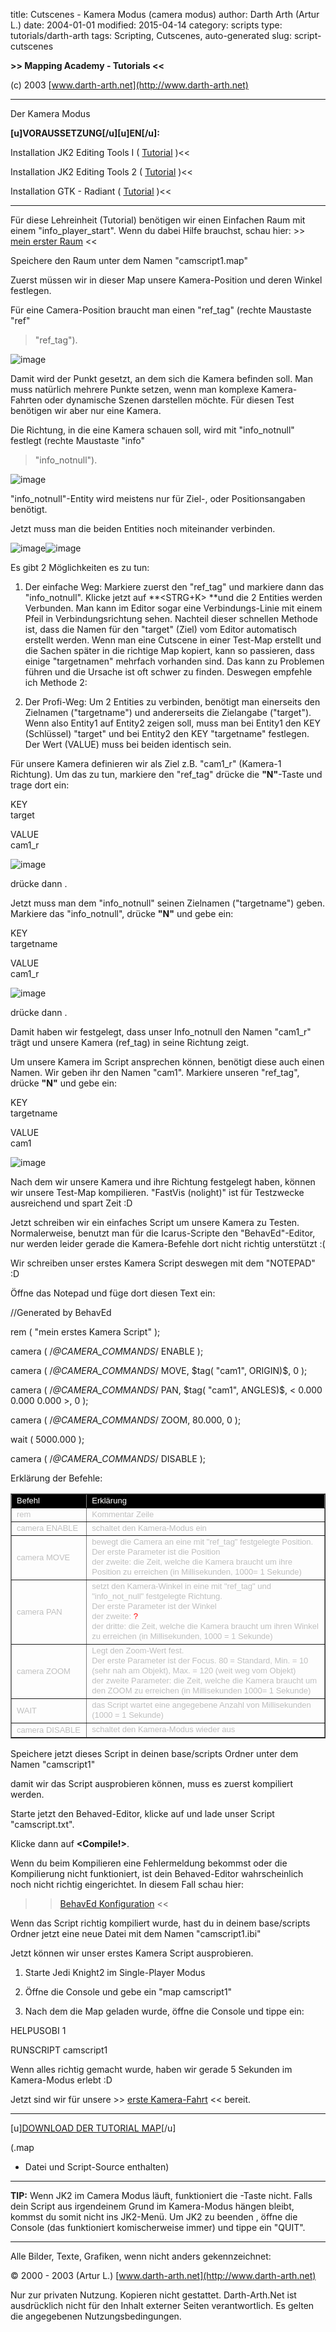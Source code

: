﻿title: Cutscenes - Kamera Modus (camera modus)
author: Darth Arth (Artur L.)
date: 2004-01-01
modified: 2015-04-14
category: scripts
type: tutorials/darth-arth
tags: Scripting, Cutscenes, auto-generated
slug: script-cutscenes

**>>
Mapping Academy - Tutorials <<**

 

(c)
2003 [www.darth-arth.net](http://www.darth-arth.net)

----

Der Kamera Modus

**[u]VORAUSSETZUNG[/u][u]EN[/u]:**

>>
Installation JK2 Editing Tools I ( [Tutorial](../../radiant/jk2_etools1.htm)
)<<

>>
Installation JK2 Editing Tools 2 ( [Tutorial](../../radiant/jk2_etools2.htm)
)<<

>>
Installation GTK - Radiant ( [Tutorial](../../radiant/gtk_radiant.htm)
)<<

 

----

Für diese Lehreinheit (Tutorial)
benötigen wir einen Einfachen Raum mit einem "info_player_start".
Wenn du dabei Hilfe brauchst, schau hier: >> [mein
erster Raum](../../mapping/firstroom/firstroom.htm) <<

Speichere den Raum unter dem
Namen "camscript1.map"

Zuerst müssen wir in dieser Map
unsere Kamera-Position und deren Winkel festlegen.

Für eine Camera-Position braucht
man einen "ref_tag"
(rechte Maustaste "ref"
> "ref_tag"). 

![image]({static}ref_tag.jpg)

Damit wird der Punkt gesetzt, an
dem sich die Kamera befinden soll. Man muss natürlich mehrere Punkte setzen,
wenn man komplexe Kamera-Fahrten oder dynamische Szenen darstellen möchte. Für
diesen Test benötigen wir aber nur eine Kamera.

Die Richtung, in die eine Kamera schauen soll, wird mit "info_notnull"
festlegt (rechte Maustaste "info"
> "info_notnull"). 

![image]({static}info_notnull.jpg)

"info_notnull"-Entity
wird meistens nur für Ziel-, oder Positionsangaben benötigt.

Jetzt muss man die beiden
Entities noch miteinander verbinden. 

![image]({static}ent_connect_2d.jpg)![image]({static}ent_connect.jpg)

Es gibt 2 Möglichkeiten es zu
tun:

1. Der einfache Weg: Markiere
zuerst den "ref_tag"
und markiere dann das "info_notnull".
Klicke jetzt auf **<STRG+K>
**und die 2 Entities werden
Verbunden. Man kann im Editor sogar eine Verbindungs-Linie
mit einem Pfeil in Verbindungsrichtung sehen. Nachteil dieser schnellen Methode
ist, dass die Namen für den "target"
(Ziel) vom Editor automatisch erstellt werden. Wenn man eine Cutscene in einer
Test-Map erstellt und die Sachen später in die richtige Map kopiert, kann so passieren,
dass einige "targetnamen"
mehrfach vorhanden sind. Das kann zu Problemen führen und die Ursache ist oft
schwer zu finden. Deswegen empfehle ich Methode 2:

2. Der Profi-Weg: Um 2 Entities
zu verbinden, benötigt man einerseits den Zielnamen ("targetname")
und andererseits die Zielangabe ("target").
Wenn also Entity1
auf Entity2
zeigen soll, muss man bei Entity1
den KEY (Schlüssel) "target"
und bei Entity2
den KEY "targetname"
festlegen. Der Wert (VALUE) muss bei beiden identisch sein.

Für unsere Kamera definieren wir
als Ziel z.B. "cam1_r"
(Kamera-1 Richtung). Um das zu tun, markiere den "ref_tag"
drücke die **"N"**-Taste
und trage dort ein:

KEY        
target

VALUE    
cam1_r

 

![image]({static}key_target.jpg)

 

drücke
dann **<ENTER>**. 

Jetzt
muss man dem "info_notnull"
seinen Zielnamen ("targetname")
geben. Markiere das "info_notnull",
drücke **"N"**
und gebe ein:

 

KEY        
targetname

VALUE    
cam1_r

 

![image]({static}key_targetname.jpg)

drücke dann **<ENTER>**. 

Damit haben wir festgelegt, dass
unser Info_notnull
den Namen "cam1_r"
trägt und unsere Kamera (ref_tag)
in seine Richtung zeigt. 

Um unsere Kamera im Script
ansprechen können, benötigt diese auch einen Namen. Wir geben ihr den Namen
"cam1".
Markiere unseren "ref_tag",
drücke **"N"**
und gebe ein:

KEY        
targetname

VALUE    
cam1

 

![image]({static}key_targetname2.jpg)

Nach dem wir unsere Kamera und
ihre Richtung festgelegt haben, können wir unsere Test-Map kompilieren. "FastVis
(nolight)" ist für
Testzwecke ausreichend und spart Zeit :D

Jetzt schreiben wir ein einfaches
Script um unsere Kamera zu Testen. Normalerweise, benutzt man für die
Icarus-Scripte den "BehavEd"-Editor, nur werden leider gerade die
Kamera-Befehle dort nicht richtig unterstützt :(

Wir schreiben unser erstes
Kamera Script deswegen mit dem "NOTEPAD" :D

Öffne das Notepad und füge dort
diesen Text ein:

//Generated by BehavEd

 rem ( "mein erstes Kamera Script" );

camera ( /*@CAMERA_COMMANDS*/ ENABLE );

 camera ( /*@CAMERA_COMMANDS*/ MOVE, $tag( "cam1", ORIGIN)$, 0 );

 camera ( /*@CAMERA_COMMANDS*/ PAN, $tag( "cam1", ANGLES)$, < 0.000 0.000 0.000 >, 0 );

 camera ( /*@CAMERA_COMMANDS*/ ZOOM, 80.000, 0 );

 wait ( 5000.000 );

camera ( /*@CAMERA_COMMANDS*/ DISABLE );

Erklärung der Befehle:

<table border="1" width="100%">
 <tr>
  <td style="background-color: #000000" width="24%">
   <font color="#FFFFFF" face="Arial" size="2">
    Befehl
   </font>
  </td>
  <td style="background-color: #000000" width="76%">
   <font color="#FFFFFF" face="Arial" size="2">
    Erklärung
   </font>
  </td>
 </tr>
 <tr>
  <td width="24%">
   <font color="#C0C0C0" face="Arial" size="2">
    rem
   </font>
  </td>
  <td width="76%">
   <font color="#C0C0C0" face="Arial" size="2">
    Kommentar Zeile
   </font>
  </td>
 </tr>
 <tr>
  <td width="24%">
   <font color="#C0C0C0" face="Arial" size="2">
    camera ENABLE
   </font>
  </td>
  <td width="76%">
   <font color="#C0C0C0" face="Arial" size="2">
    schaltet den
      Kamera-Modus ein
   </font>
  </td>
 </tr>
 <tr>
  <td width="24%">
   <font color="#C0C0C0" face="Arial" size="2">
    camera MOVE
   </font>
  </td>
  <td width="76%">
   <p style="word-spacing: 0; line-height: 100%; margin-top: 0; margin-bottom: 0">
    <font color="#C0C0C0" face="Arial" size="2">
     bewegt
      die Camera an eine mit "ref_tag" festgelegte Position.
    </font>
   </p>
   <p style="word-spacing: 0; line-height: 100%; margin-top: 0; margin-bottom: 0">
    <font color="#C0C0C0" face="Arial" size="2">
     Der
      erste Parameter ist die Position
    </font>
   </p>
   <p style="word-spacing: 0; line-height: 100%; margin-top: 0; margin-bottom: 0">
    <font color="#C0C0C0" face="Arial" size="2">
     der
      zweite: die Zeit, welche die Kamera braucht um ihre Position zu erreichen
      (in Millisekunden, 1000= 1 Sekunde)
    </font>
   </p>
  </td>
 </tr>
 <tr>
  <td width="24%">
   <font color="#C0C0C0" face="Arial" size="2">
    camera PAN
   </font>
  </td>
  <td width="76%">
   <p style="word-spacing: 0; line-height: 100%; margin-top: 0; margin-bottom: 0">
    <font color="#C0C0C0" face="Arial" size="2">
     setzt
      den Kamera-Winkel in eine mit "ref_tag" und "info_not_null"
      festgelegte Richtung.
    </font>
   </p>
   <p style="word-spacing: 0; line-height: 100%; margin-top: 0; margin-bottom: 0">
    <font color="#C0C0C0" face="Arial" size="2">
     Der
      erste Parameter ist der Winkel
    </font>
   </p>
   <p style="word-spacing: 0; line-height: 100%; margin-top: 0; margin-bottom: 0">
    <font color="#C0C0C0" face="Arial" size="2">
     der
      zweite:
    </font>
    <font color="#FF0000" face="Arial" size="2">
     ?
    </font>
   </p>
   <p style="word-spacing: 0; line-height: 100%; margin-top: 0; margin-bottom: 0">
    <font color="#C0C0C0" face="Arial" size="2">
     der
      dritte: die Zeit, welche die Kamera braucht um ihren Winkel zu erreichen
      (in Millisekunden, 1000 = 1 Sekunde)
    </font>
   </p>
  </td>
 </tr>
 <tr>
  <td width="24%">
   <font color="#C0C0C0" face="Arial" size="2">
    camera ZOOM
   </font>
  </td>
  <td width="76%">
   <p style="word-spacing: 0; line-height: 100%; margin-top: 0; margin-bottom: 0">
    <font color="#C0C0C0" face="Arial" size="2">
     Legt
      den Zoom-Wert fest.
    </font>
   </p>
   <p style="word-spacing: 0; line-height: 100%; margin-top: 0; margin-bottom: 0">
    <font color="#C0C0C0" face="Arial" size="2">
     Der
      erste Parameter ist der Focus. 80 = Standard, Min. = 10 (sehr nah am
      Objekt), Max. = 120 (weit weg vom Objekt)
    </font>
   </p>
   <p style="word-spacing: 0; line-height: 100%; margin-top: 0; margin-bottom: 0">
    <font color="#C0C0C0" face="Arial" size="2">
     der
      zweite Parameter: die Zeit, welche die Kamera braucht um den ZOOM zu
      erreichen (in Millisekunden 1000= 1 Sekunde)
    </font>
   </p>
  </td>
 </tr>
 <tr>
  <td width="24%">
   <font color="#C0C0C0" face="Arial" size="2">
    WAIT
   </font>
  </td>
  <td width="76%">
   <p style="word-spacing: 0; line-height: 100%; margin-top: 0; margin-bottom: 0">
    <font color="#C0C0C0" face="Arial" size="2">
     das
      Script wartet eine angegebene Anzahl von Millisekunden (1000 = 1 Sekunde)
    </font>
   </p>
  </td>
 </tr>
 <tr>
  <td width="24%">
   <font color="#C0C0C0" face="Arial" size="2">
    camera DISABLE
   </font>
  </td>
  <td width="76%">
   <p style="word-spacing: 0; line-height: 100%; margin-top: 0; margin-bottom: 0">
    <font color="#C0C0C0" face="Arial" size="2">
     schaltet
      den Kamera-Modus wieder aus
    </font>
   </p>
  </td>
 </tr>
</table>

Speichere jetzt dieses Script in
deinen base/scripts Ordner
unter dem Namen "camscript1"

damit
wir das Script ausprobieren können, muss es zuerst kompiliert werden. 

 

Starte
jetzt den Behaved-Editor, klicke auf **<OPEN>**
und lade unser Script "camscript.txt". 

Klicke
dann auf  **<Compile!>**. 

 

Wenn
du beim Kompilieren eine Fehlermeldung bekommst oder die Kompilierung nicht
funktioniert, ist dein Behaved-Editor
wahrscheinlich noch nicht richtig eingerichtet. In diesem Fall schau hier: 
>> [BehavEd
Konfiguration](../../behaved/behaved.htm) <<

Wenn das Script richtig
kompiliert wurde, hast du in deinem base/scripts
Ordner jetzt eine neue Datei mit dem Namen "camscript1.ibi"

Jetzt können wir unser erstes
Kamera Script ausprobieren.

1. Starte Jedi Knight2 im
Single-Player Modus

2. Öffne die Console und gebe
ein "map camscript1"

3. Nach dem die Map geladen
wurde, öffne die Console und tippe ein:

HELPUSOBI
1

RUNSCRIPT
camscript1

 

Wenn
alles richtig gemacht wurde, haben wir gerade 5 Sekunden im Kamera-Modus erlebt
:D 

 

Jetzt
sind wir  für unsere >> [erste
Kamera-Fahrt](../cam2/camera2.htm) <<  bereit.

 

----

 

[u][DOWNLOAD
DER TUTORIAL MAP](../../downloads/camscript1.zip)[/u]

(.map
- Datei und Script-Source enthalten)

 

----

**TIP:**
Wenn JK2 im Camera Modus läuft, funktioniert die <ESC>-Taste nicht. Falls
dein Script aus irgendeinem Grund im Kamera-Modus hängen bleibt, kommst du
somit nicht ins JK2-Menü. Um JK2 zu beenden , öffne die Console (das
funktioniert komischerweise immer) und tippe ein "QUIT".

----

Alle
  Bilder, Texte, Grafiken, wenn nicht anders gekennzeichnet: 

©
  2000 - 2003 (Artur L.) [www.darth-arth.net](http://www.darth-arth.net)

Nur
  zur privaten Nutzung. Kopieren nicht gestattet. Darth-Arth.Net ist ausdrücklich
  nicht für den Inhalt externer Seiten verantwortlich. Es gelten die
  angegebenen Nutzungsbedingungen.

